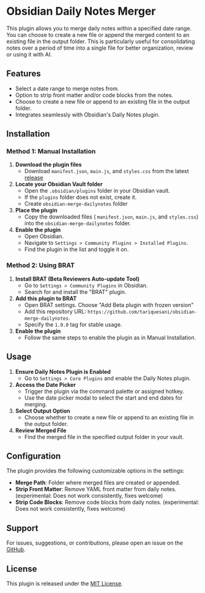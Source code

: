 # Obsidian Daily Notes Merger

This plugin allows you to merge daily notes within a specified date range. You can choose to create a new file or append the merged content to an existing file in the output folder. This is particularly useful for consolidating notes over a period of time into a single file for better organization, review or using it with AI.

## Features
- Select a date range to merge notes from.
- Option to strip front matter and/or code blocks from the notes.
- Choose to create a new file or append to an existing file in the output folder.
- Integrates seamlessly with Obsidian's Daily Notes plugin.

## Installation

### Method 1: Manual Installation
1. **Download the plugin files**
   - Download `manifest.json`, `main.js`, and `styles.css` from the latest [release](https://github.com/tariquesani/obsidian-merge-dailynotes/releases/tag/1.0.0) 
2. **Locate your Obsidian Vault folder**
   - Open the `.obsidian/plugins` folder in your Obsidian vault.
   - If the `plugins` folder does not exist, create it.
   - Create `obsidian-merge-dailynotes` folder
3. **Place the plugin**
   - Copy the downloaded files ( `manifest.json`, `main.js`, and `styles.css`) into the `obsidian-merge-dailynotes` folder.
4. **Enable the plugin**
   - Open Obsidian.
   - Navigate to `Settings > Community Plugins > Installed Plugins`.
   - Find the plugin in the list and toggle it on.

### Method 2: Using BRAT
1. **Install BRAT (Beta Reviewers Auto-update Tool)**
   - Go to `Settings > Community Plugins` in Obsidian.
   - Search for and install the "BRAT" plugin.
2. **Add this plugin to BRAT**
   - Open BRAT settings. Choose "Add Beta plugin with frozen version"
   - Add this repository URL: `https://github.com/tariquesani/obsidian-merge-dailynotes`.
   - Specify the `1.0.0` tag for stable usage.
3. **Enable the plugin**
   - Follow the same steps to enable the plugin as in Manual Installation.

## Usage
1. **Ensure Daily Notes Plugin is Enabled**
   - Go to `Settings > Core Plugins` and enable the Daily Notes plugin.
2. **Access the Date Picker**
   - Trigger the plugin via the command palette or assigned hotkey.
   - Use the date picker modal to select the start and end dates for merging.
3. **Select Output Option**
   - Choose whether to create a new file or append to an existing file in the output folder.
4. **Review Merged File**
   - Find the merged file in the specified output folder in your vault.

## Configuration
The plugin provides the following customizable options in the settings:
- **Merge Path**: Folder where merged files are created or appended.
- **Strip Front Matter**: Remove YAML front matter from daily notes. (experimental: Does not work consistently, fixes welcome)
- **Strip Code Blocks**: Remove code blocks from daily notes. (experimental: Does not work consistently, fixes welcome)

## Support
For issues, suggestions, or contributions, please open an issue on the [GitHub](https://github.com/tariquesani/obsidian-merge-dailynotes/issues).

## License
This plugin is released under the [MIT License](LICENSE).

